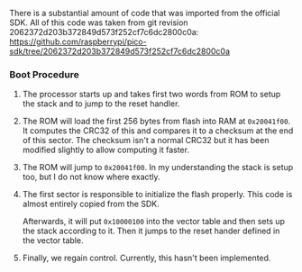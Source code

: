 There is a substantial amount of code that was imported from the official SDK.
All of this code was taken from git revision 2062372d203b372849d573f252cf7c6dc2800c0a:
https://github.com/raspberrypi/pico-sdk/tree/2062372d203b372849d573f252cf7c6dc2800c0a

### Boot Procedure

 1. The processor starts up and takes first two words from ROM to setup the stack and to jump to the reset handler.

 2. The ROM will load the first 256 bytes from flash into RAM at `0x20041f00`.
    It computes the CRC32 of this and compares it to a checksum at the end of this sector.
    The checksum isn't a normal CRC32 but it has been modified slightly to allow computing it faster.

 3. The ROM will jump to `0x20041f00`.
    In my understanding the stack is setup too, but I do not know where exactly.

 4. The first sector is responsible to initialize the flash properly.
    This code is almost entirely copied from the SDK.

    Afterwards, it will put `0x10000100` into the vector table and then sets up the stack according to it.
    Then it jumps to the reset hander defined in the vector table.

 5. Finally, we regain control.
    Currently, this hasn't been implemented.
